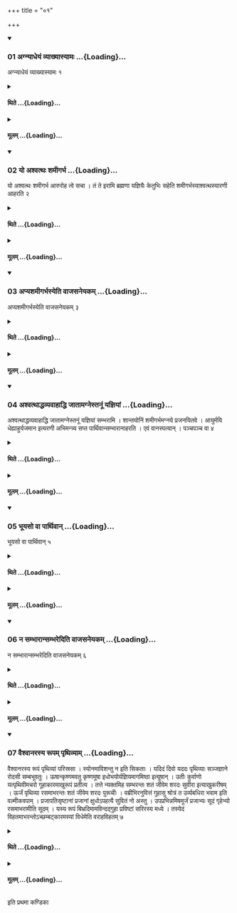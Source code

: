 +++
title = "०१"

+++

<div class="js_include" includetitle="true" newlevelforh1="3" unfilled url="/vedAH_yajuH/taittirIyam/sUtram/ApastambaH/shrautam/vishvAsa-prastutiH/05/01/01_agnyAdheyaM_vyAkhyAsyAmaH.md">
<details open><summary><h3>01 अग्न्याधेयं व्याख्यास्यामः ...{Loading}...</h3></summary>

अग्न्याधेयं व्याख्यास्यामः १
</details>
</div>
<div class="js_include collapsed" newlevelforh1="4" title="थिते" unfilled url="/vedAH_yajuH/taittirIyam/sUtram/ApastambaH/shrautam/thite/05/01/01_agnyAdheyaM_vyAkhyAsyAmaH.md">
<details><summary><h4>थिते ...{Loading}...</h4></summary>

अग्न्याधेयं व्याख्यास्यामः १
</details>
</div>
<div class="js_include collapsed" newlevelforh1="4" title="मूलम्" unfilled url="/vedAH_yajuH/taittirIyam/sUtram/ApastambaH/shrautam/mUlam/05/01/01_agnyAdheyaM_vyAkhyAsyAmaH.md">
<details><summary><h4>मूलम् ...{Loading}...</h4></summary>

अग्न्याधेयं व्याख्यास्यामः १
</details>
</div>
<div class="js_include" includetitle="true" newlevelforh1="3" unfilled url="/vedAH_yajuH/taittirIyam/sUtram/ApastambaH/shrautam/vishvAsa-prastutiH/05/01/02_yo_ashvatthaH_shamIgarbha.md">
<details open><summary><h3>02 यो अश्वत्थः शमीगर्भ ...{Loading}...</h3></summary>

यो अश्वत्थः शमीगर्भ आरुरोह त्वे सचा । तं ते इरामि ब्रह्मणा यज्ञियैः केतुभिः सहेति शमीगर्भस्याश्वत्थस्यारणी आहरति २
</details>
</div>
<div class="js_include collapsed" newlevelforh1="4" title="थिते" unfilled url="/vedAH_yajuH/taittirIyam/sUtram/ApastambaH/shrautam/thite/05/01/02_yo_ashvatthaH_shamIgarbha.md">
<details><summary><h4>थिते ...{Loading}...</h4></summary>

यो अश्वत्थः शमीगर्भ आरुरोह त्वे सचा । तं ते इरामि ब्रह्मणा यज्ञियैः केतुभिः सहेति शमीगर्भस्याश्वत्थस्यारणी आहरति २
</details>
</div>
<div class="js_include collapsed" newlevelforh1="4" title="मूलम्" unfilled url="/vedAH_yajuH/taittirIyam/sUtram/ApastambaH/shrautam/mUlam/05/01/02_yo_ashvatthaH_shamIgarbha.md">
<details><summary><h4>मूलम् ...{Loading}...</h4></summary>

यो अश्वत्थः शमीगर्भ आरुरोह त्वे सचा । तं ते इरामि ब्रह्मणा यज्ञियैः केतुभिः सहेति शमीगर्भस्याश्वत्थस्यारणी आहरति २
</details>
</div>
<div class="js_include" includetitle="true" newlevelforh1="3" unfilled url="/vedAH_yajuH/taittirIyam/sUtram/ApastambaH/shrautam/vishvAsa-prastutiH/05/01/03_apyashamIgarbhasyeti_vAjasaneyakam.md">
<details open><summary><h3>03 अप्यशमीगर्भस्येति वाजसनेयकम् ...{Loading}...</h3></summary>

अप्यशमीगर्भस्येति वाजसनेयकम् ३
</details>
</div>
<div class="js_include collapsed" newlevelforh1="4" title="थिते" unfilled url="/vedAH_yajuH/taittirIyam/sUtram/ApastambaH/shrautam/thite/05/01/03_apyashamIgarbhasyeti_vAjasaneyakam.md">
<details><summary><h4>थिते ...{Loading}...</h4></summary>

अप्यशमीगर्भस्येति वाजसनेयकम् ३
</details>
</div>
<div class="js_include collapsed" newlevelforh1="4" title="मूलम्" unfilled url="/vedAH_yajuH/taittirIyam/sUtram/ApastambaH/shrautam/mUlam/05/01/03_apyashamIgarbhasyeti_vAjasaneyakam.md">
<details><summary><h4>मूलम् ...{Loading}...</h4></summary>

अप्यशमीगर्भस्येति वाजसनेयकम् ३
</details>
</div>
<div class="js_include" includetitle="true" newlevelforh1="3" unfilled url="/vedAH_yajuH/taittirIyam/sUtram/ApastambaH/shrautam/vishvAsa-prastutiH/05/01/04_ashvatthAddhavyavAhAddhi_jAtAmagnestanUM_yajniyAM.md">
<details open><summary><h3>04 अश्वत्थाद्धव्यवाहाद्धि जातामग्नेस्तनूं यज्ञियां ...{Loading}...</h3></summary>

अश्वत्थाद्धव्यवाहाद्धि जातामग्नेस्तनूं यज्ञियां सम्भरामि । शान्तयोनिं शमीगर्भमग्नये प्रजनयितवे । आयुर्मयि धेह्याहुर्यजमान इत्यरणी अभिमन्त्र्य सप्त पार्थिवान्सम्भारानाहरति । एवं वानस्पत्यान् । पञ्चपञ्च वा ४
</details>
</div>
<div class="js_include collapsed" newlevelforh1="4" title="थिते" unfilled url="/vedAH_yajuH/taittirIyam/sUtram/ApastambaH/shrautam/thite/05/01/04_ashvatthAddhavyavAhAddhi_jAtAmagnestanUM_yajniyAM.md">
<details><summary><h4>थिते ...{Loading}...</h4></summary>

अश्वत्थाद्धव्यवाहाद्धि जातामग्नेस्तनूं यज्ञियां सम्भरामि । शान्तयोनिं शमीगर्भमग्नये प्रजनयितवे । आयुर्मयि धेह्याहुर्यजमान इत्यरणी अभिमन्त्र्य सप्त पार्थिवान्सम्भारानाहरति । एवं वानस्पत्यान् । पञ्चपञ्च वा ४
</details>
</div>
<div class="js_include collapsed" newlevelforh1="4" title="मूलम्" unfilled url="/vedAH_yajuH/taittirIyam/sUtram/ApastambaH/shrautam/mUlam/05/01/04_ashvatthAddhavyavAhAddhi_jAtAmagnestanUM_yajniyAM.md">
<details><summary><h4>मूलम् ...{Loading}...</h4></summary>

अश्वत्थाद्धव्यवाहाद्धि जातामग्नेस्तनूं यज्ञियां सम्भरामि । शान्तयोनिं शमीगर्भमग्नये प्रजनयितवे । आयुर्मयि धेह्याहुर्यजमान इत्यरणी अभिमन्त्र्य सप्त पार्थिवान्सम्भारानाहरति । एवं वानस्पत्यान् । पञ्चपञ्च वा ४
</details>
</div>
<div class="js_include" includetitle="true" newlevelforh1="3" unfilled url="/vedAH_yajuH/taittirIyam/sUtram/ApastambaH/shrautam/vishvAsa-prastutiH/05/01/05_bhUyaso_vA_pArthivAn.md">
<details open><summary><h3>05 भूयसो वा पार्थिवान् ...{Loading}...</h3></summary>

भूयसो वा पार्थिवान् ५
</details>
</div>
<div class="js_include collapsed" newlevelforh1="4" title="थिते" unfilled url="/vedAH_yajuH/taittirIyam/sUtram/ApastambaH/shrautam/thite/05/01/05_bhUyaso_vA_pArthivAn.md">
<details><summary><h4>थिते ...{Loading}...</h4></summary>

भूयसो वा पार्थिवान् ५
</details>
</div>
<div class="js_include collapsed" newlevelforh1="4" title="मूलम्" unfilled url="/vedAH_yajuH/taittirIyam/sUtram/ApastambaH/shrautam/mUlam/05/01/05_bhUyaso_vA_pArthivAn.md">
<details><summary><h4>मूलम् ...{Loading}...</h4></summary>

भूयसो वा पार्थिवान् ५
</details>
</div>
<div class="js_include" includetitle="true" newlevelforh1="3" unfilled url="/vedAH_yajuH/taittirIyam/sUtram/ApastambaH/shrautam/vishvAsa-prastutiH/05/01/06_na_sambhArAnsambharediti_vAjasaneyakam.md">
<details open><summary><h3>06 न सम्भारान्सम्भरेदिति वाजसनेयकम् ...{Loading}...</h3></summary>

न सम्भारान्सम्भरेदिति वाजसनेयकम् ६
</details>
</div>
<div class="js_include collapsed" newlevelforh1="4" title="थिते" unfilled url="/vedAH_yajuH/taittirIyam/sUtram/ApastambaH/shrautam/thite/05/01/06_na_sambhArAnsambharediti_vAjasaneyakam.md">
<details><summary><h4>थिते ...{Loading}...</h4></summary>

न सम्भारान्सम्भरेदिति वाजसनेयकम् ६
</details>
</div>
<div class="js_include collapsed" newlevelforh1="4" title="मूलम्" unfilled url="/vedAH_yajuH/taittirIyam/sUtram/ApastambaH/shrautam/mUlam/05/01/06_na_sambhArAnsambharediti_vAjasaneyakam.md">
<details><summary><h4>मूलम् ...{Loading}...</h4></summary>

न सम्भारान्सम्भरेदिति वाजसनेयकम् ६
</details>
</div>
<div class="js_include" includetitle="true" newlevelforh1="3" unfilled url="/vedAH_yajuH/taittirIyam/sUtram/ApastambaH/shrautam/vishvAsa-prastutiH/05/01/07_vaishvAnarasya_rUpam_pRthivyAm.md">
<details open><summary><h3>07 वैश्वानरस्य रूपम् पृथिव्याम् ...{Loading}...</h3></summary>

वैश्वानरस्य रूपं पृथिव्यां परिस्रसा । स्योनमाविशन्तु न इति सिकताः । यदिदं दिवो यददः पृथिव्याः सञ्जज्ञाने रोदसी सम्बभूवतुः । ऊषान्कृष्णमवतु कृष्णमूषा इधोभयोर्यज्ञियमागमिष्ठा इत्यूषान् । उतीः कुर्वाणो यत्पृथिवीमचरो गूहाकारमाखुरूपं प्रतीत्य । तत्ते न्यक्तमिह सम्भरन्तः शतं जीवेम शरदः सुवीरा इत्याखुकरीषम् । ऊर्जं पृथिव्या रसमाभरन्तः शतं जीवेम शरदः पुरूचीः । वम्रीभिरनुवित्तं गुहासु श्रोत्रं त उर्व्यबधिरा भवाम इति वल्मीकवपाम् । प्रजापतिसृष्टानां प्रजानां क्षुधोऽपहत्यै सुवितं नो अस्तु । उपप्रभिन्नमिषमूर्जं प्रजाभ्यः सूदं गृहेभ्यो रसमाभरामीति सूदम् । यस्य रूपं बिभ्रदिमामविन्दद्गुहा प्रविष्टां सरिरस्य मध्ये । तस्येदं विहतमाभरन्तोऽच्छम्बट्कारमस्यां विधेमेति वराहविहतम् ७
</details>
</div>
<div class="js_include collapsed" newlevelforh1="4" title="थिते" unfilled url="/vedAH_yajuH/taittirIyam/sUtram/ApastambaH/shrautam/thite/05/01/07_vaishvAnarasya_rUpam_pRthivyAm.md">
<details><summary><h4>थिते ...{Loading}...</h4></summary>

वैश्वानरस्य रूपं पृथिव्यां परिस्रसा । स्योनमाविशन्तु न इति सिकताः । यदिदं दिवो यददः पृथिव्याः सञ्जज्ञाने रोदसी सम्बभूवतुः । ऊषान्कृष्णमवतु कृष्णमूषा इधोभयोर्यज्ञियमागमिष्ठा इत्यूषान् । उतीः कुर्वाणो यत्पृथिवीमचरो गूहाकारमाखुरूपं प्रतीत्य । तत्ते न्यक्तमिह सम्भरन्तः शतं जीवेम शरदः सुवीरा इत्याखुकरीषम् । ऊर्जं पृथिव्या रसमाभरन्तः शतं जीवेम शरदः पुरूचीः । वम्रीभिरनुवित्तं गुहासु श्रोत्रं त उर्व्यबधिरा भवाम इति वल्मीकवपाम् । प्रजापतिसृष्टानां प्रजानां क्षुधोऽपहत्यै सुवितं नो अस्तु । उपप्रभिन्नमिषमूर्जं प्रजाभ्यः सूदं गृहेभ्यो रसमाभरामीति सूदम् । यस्य रूपं बिभ्रदिमामविन्दद्गुहा प्रविष्टां सरिरस्य मध्ये । तस्येदं विहतमाभरन्तोऽच्छम्बट्कारमस्यां विधेमेति वराहविहतम् ७
</details>
</div>
<div class="js_include collapsed" newlevelforh1="4" title="मूलम्" unfilled url="/vedAH_yajuH/taittirIyam/sUtram/ApastambaH/shrautam/mUlam/05/01/07_vaishvAnarasya_rUpam_pRthivyAm.md">
<details><summary><h4>मूलम् ...{Loading}...</h4></summary>

वैश्वानरस्य रूपं पृथिव्यां परिस्रसा । स्योनमाविशन्तु न इति सिकताः । यदिदं दिवो यददः पृथिव्याः सञ्जज्ञाने रोदसी सम्बभूवतुः । ऊषान्कृष्णमवतु कृष्णमूषा इधोभयोर्यज्ञियमागमिष्ठा इत्यूषान् । उतीः कुर्वाणो यत्पृथिवीमचरो गूहाकारमाखुरूपं प्रतीत्य । तत्ते न्यक्तमिह सम्भरन्तः शतं जीवेम शरदः सुवीरा इत्याखुकरीषम् । ऊर्जं पृथिव्या रसमाभरन्तः शतं जीवेम शरदः पुरूचीः । वम्रीभिरनुवित्तं गुहासु श्रोत्रं त उर्व्यबधिरा भवाम इति वल्मीकवपाम् । प्रजापतिसृष्टानां प्रजानां क्षुधोऽपहत्यै सुवितं नो अस्तु । उपप्रभिन्नमिषमूर्जं प्रजाभ्यः सूदं गृहेभ्यो रसमाभरामीति सूदम् । यस्य रूपं बिभ्रदिमामविन्दद्गुहा प्रविष्टां सरिरस्य मध्ये । तस्येदं विहतमाभरन्तोऽच्छम्बट्कारमस्यां विधेमेति वराहविहतम् ७
</details>
</div>

  
इति प्रथमा कण्डिका 
